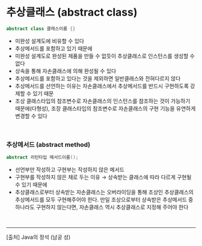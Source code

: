 # 추상클래스 (abstract class)

```java
abstract class 클래스이름 {}
```

- 미완성 설계도에 비유할 수 있다
- 추상메서드를 포함하고 있기 때문에
- 미완성 설계도로 완성된 제품을 만들 수 없듯이 추상클래스로 인스턴스를 생성할 수 없다
- 상속을 통해 자손클래스에 의해 완성될 수 있다
- 추상메서드를 포함하고 있다는 것을 제외하면 일반클래스와 전혀다르지 않다
- 추상메서드를 선언하는 이유는 자손클래스에서 추상메서드를 반드시 구현하도록 강제할 수 있기 때문
- 조상 클래스타입의 참조변수로 자손클래스의 인스턴스를 참조하는 것이 가능하기 때문에(다형성), 조장 클래스타입의 참조변수로 자손클래스의 구현 기능을 유연하게 변경할 수 있다

<br/>

### 추상메서드 (abstract method)

```java
abstract 리턴타입 메서드이름();
```

- 선언부만 작성하고 구현부는 작성하지 않은 메서드
- 구현부를 작성하지 않은 채로 두는 이유 → 상속받는 클래스에 따라 다르게 구현될 수 있기 때문에
- 추상클래스로부터 상속받는 자손클래스는 오버라이딩을 통해 조상인 추상클래스의 추상메서드를 모두 구현해주어야 한다. 만일 조상으로부터 상속받은 추상메서드 중 하나라도 구현하지 않는다면, 자손클래스 역시 추상클래스로 지정해 주어야 한다

<br/>

---

[출처] Java의 정석 (남궁 성)
